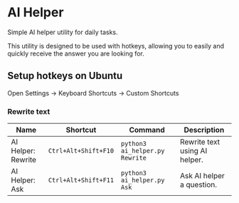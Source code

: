 # AI Helper

Simple AI helper utility for daily tasks.

This utility is designed to be used with hotkeys, allowing you to easily and quickly receive the answer you are looking
for.

## Setup hotkeys on Ubuntu

Open Settings -> Keyboard Shortcuts -> Custom Shortcuts

### Rewrite text

| Name               | Shortcut             | Command                        | Description                   |
|--------------------|----------------------|--------------------------------|-------------------------------|
| AI Helper: Rewrite | `Ctrl+Alt+Shift+F10` | `python3 ai_helper.py Rewrite` | Rewrite text using AI helper. |
| AI Helper: Ask     | `Ctrl+Alt+Shift+F11` | `python3 ai_helper.py Ask`     | Ask AI helper a question.     |

